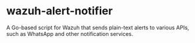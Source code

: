 # wazuh-alert-notifier
A Go-based script for Wazuh that sends plain-text alerts to various APIs, such as WhatsApp and other notification services.
